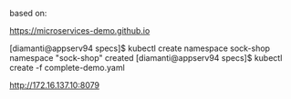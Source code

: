 
based on:

https://microservices-demo.github.io




[diamanti@appserv94 specs]$ kubectl create namespace sock-shop
namespace "sock-shop" created
[diamanti@appserv94 specs]$ kubectl create -f complete-demo.yaml


http://172.16.137.10:8079
